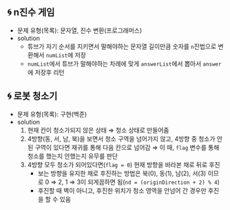 ## 🌀 n진수 게임

- 문제 유형(목록): 문자열, 진수 변환(프로그래머스)
- solution
  - 튜브가 자기 순서를 지키면서 말해야하는 문자열 길이만큼 숫자를 `n`진법으로 변환해서 `numList`에 저장
  - `numList`에서 튜브가 말해야하는 차례에 맞게 `answerList`에서 뽑아서 `answer`에 저장후 리턴

## 🌀 로봇 청소기

- 문제 유형(목록): 구현(백준)
- solution
  1. 현재 칸이 청소가되지 않은 상태 ⇒ 청소 상태로 만들어줌
  2. 4방향(동, 서, 남, 북)을 보면서 청소 구역을 넘어가지 않고, 4방향 중 청소가 안된 구역이 있다면 재귀를 통해 다음 칸으로 넘어감 ⇒ 이 때, `flag` 변수를 통해 청소를 했는지 안했는지 유무를 판단
  3. 4방향 모두 청소가 되어있다면(`flag = 0`) 현재 방향을 바라본 채로 뒤로 후진
      - 보는 방향을 유지한 채로 후진하는 방법은 북(0), 동(1), 남(2), 서(3) 이므로 0 ⇒ 2, 1 ⇒ 3이 되게끔하면 됨(`nd = (originDirection + 2) % 4`)
      - 후진할 때 벽이 아니고, 후진한 위치가 청소 영역을 안넘어 간 경우만 후진을 할 수 있음
